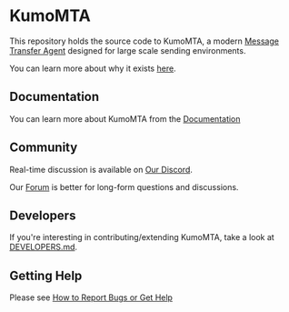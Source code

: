 # KumoMTA

This repository holds the source code to KumoMTA, a modern [Message Transfer
Agent](https://en.wikipedia.org/wiki/Message_transfer_agent) designed for large
scale sending environments.

You can learn more about why it exists [here](https://docs.kumomta.com/userguide/general/history/).

## Documentation

You can learn more about KumoMTA from the [Documentation](https://docs.kumomta.com/)

## Community

Real-time discussion is available on [Our Discord](https://kumomta.com/discord).

Our [Forum](https://forum.kumomta.com) is better for long-form questions and discussions.

## Developers

If you're interesting in contributing/extending KumoMTA, take a look at
[DEVELOPERS.md](DEVELOPERS.md).

## Getting Help

Please see [How to Report Bugs or Get Help](https://docs.kumomta.com/userguide/general/report/)

